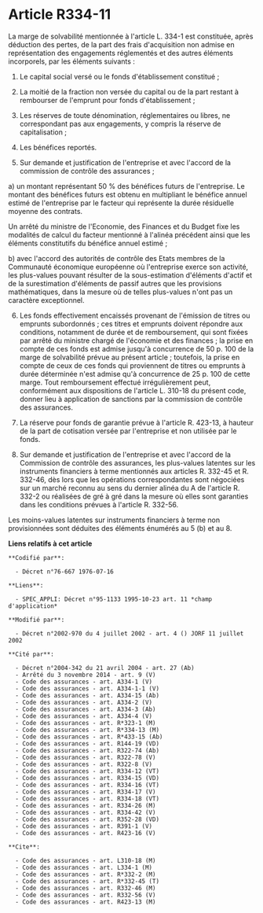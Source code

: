 # Article R334-11

La marge de solvabilité mentionnée à l'article L. 334-1 est constituée, après déduction des pertes, de la part des frais
d'acquisition non admise en représentation des engagements réglementés et des autres éléments incorporels, par les éléments
suivants :

1. Le capital social versé ou le fonds d'établissement constitué ;

2. La moitié de la fraction non versée du capital ou de la part restant à rembourser de l'emprunt pour fonds
d'établissement ;

3. Les réserves de toute dénomination, réglementaires ou libres, ne correspondant pas aux engagements, y compris la réserve
de capitalisation ;

4. Les bénéfices reportés.

5. Sur demande et justification de l'entreprise et avec l'accord de la commission de contrôle des assurances ;

a) un montant représentant 50 % des bénéfices futurs de l'entreprise. Le montant des bénéfices futurs est obtenu en
multipliant le bénéfice annuel estimé de l'entreprise par le facteur qui représente la durée résiduelle moyenne des contrats.

Un arrêté du ministre de l'Economie, des Finances et du Budget fixe les modalités de calcul du facteur mentionné à l'alinéa
précédent ainsi que les éléments constitutifs du bénéfice annuel estimé ;

b) avec l'accord des autorités de contrôle des Etats membres de la Communauté économique européenne où l'entreprise exerce
son activité, les plus-values pouvant résulter de la sous-estimation d'éléments d'actif et de la surestimation d'éléments de
passif autres que les provisions mathématiques, dans la mesure où de telles plus-values n'ont pas un caractère exceptionnel.

6. Les fonds effectivement encaissés provenant de l'émission de titres ou emprunts subordonnés ; ces titres et emprunts
doivent répondre aux conditions, notamment de durée et de remboursement, qui sont fixées par arrêté du ministre chargé de
l'économie et des finances ; la prise en compte de ces fonds est admise jusqu'à concurrence de 50 p. 100 de la marge de
solvabilité prévue au présent article ; toutefois, la prise en compte de ceux de ces fonds qui proviennent de titres ou
emprunts à durée déterminée n'est admise qu'à concurrence de 25 p. 100 de cette marge. Tout remboursement effectué
irrégulièrement peut, conformément aux dispositions de l'article L. 310-18 du présent code, donner lieu à application de
sanctions par la commission de contrôle des assurances.

7. La réserve pour fonds de garantie prévue à l'article R. 423-13, à hauteur de la part de cotisation versée par l'entreprise
et non utilisée par le fonds.

8. Sur demande et justification de l'entreprise et avec l'accord de la Commission de contrôle des assurances, les plus-values
latentes sur les instruments financiers à terme mentionnés aux articles R. 332-45 et R. 332-46, dès lors que les opérations
correspondantes sont négociées sur un marché reconnu au sens du dernier alinéa du A de l'article R. 332-2 ou réalisées de gré
à gré dans la mesure où elles sont garanties dans les conditions prévues à l'article R. 332-56. 

Les moins-values latentes sur instruments financiers à terme non provisionnées sont déduites des éléments énumérés au 5 (b)
et au 8.

**Liens relatifs à cet article**

	**Codifié par**:

	  - Décret n°76-667 1976-07-16

	**Liens**:

	  - SPEC_APPLI: Décret n°95-1133 1995-10-23 art. 11 *champ d'application*

	**Modifié par**:

	  - Décret n°2002-970 du 4 juillet 2002 - art. 4 () JORF 11 juillet 2002

	**Cité par**:

	  - Décret n°2004-342 du 21 avril 2004 - art. 27 (Ab)
	  - Arrêté du 3 novembre 2014 - art. 9 (V)
	  - Code des assurances - art. A334-1 (V)
	  - Code des assurances - art. A334-1-1 (V)
	  - Code des assurances - art. A334-15 (Ab)
	  - Code des assurances - art. A334-2 (V)
	  - Code des assurances - art. A334-3 (Ab)
	  - Code des assurances - art. A334-4 (V)
	  - Code des assurances - art. R*323-1 (M)
	  - Code des assurances - art. R*334-13 (M)
	  - Code des assurances - art. R*433-15 (Ab)
	  - Code des assurances - art. R144-19 (VD)
	  - Code des assurances - art. R322-74 (Ab)
	  - Code des assurances - art. R322-78 (V)
	  - Code des assurances - art. R322-8 (V)
	  - Code des assurances - art. R334-12 (VT)
	  - Code des assurances - art. R334-15 (VD)
	  - Code des assurances - art. R334-16 (VT)
	  - Code des assurances - art. R334-17 (V)
	  - Code des assurances - art. R334-18 (VT)
	  - Code des assurances - art. R334-26 (M)
	  - Code des assurances - art. R334-42 (V)
	  - Code des assurances - art. R352-28 (VD)
	  - Code des assurances - art. R391-1 (V)
	  - Code des assurances - art. R423-16 (V)

	**Cite**:

	  - Code des assurances - art. L310-18 (M)
	  - Code des assurances - art. L334-1 (M)
	  - Code des assurances - art. R*332-2 (M)
	  - Code des assurances - art. R*332-45 (T)
	  - Code des assurances - art. R332-46 (M)
	  - Code des assurances - art. R332-56 (V)
	  - Code des assurances - art. R423-13 (M)
